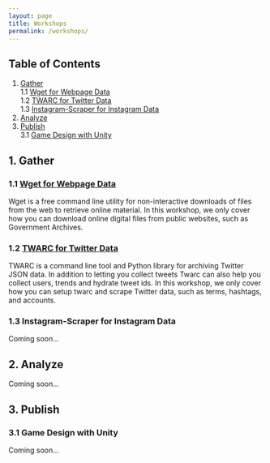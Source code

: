 ```yaml
---
layout: page
title: Workshops
permalink: /workshops/
---
```

## Table of Contents

1. [Gather](#gather)  
  1.1 [Wget for Webpage Data](#wget)  
  1.2 [TWARC for Twitter Data](#twarc)  
  1.3 [Instagram-Scraper for Instagram Data](#instagram)  
2. [Analyze](#analyze)
3. [Publish](#publish)  
  3.1 [Game Design with Unity](#unity)  

## 1. Gather <a name="gathering"></a>

### 1.1 [Wget for Webpage Data](/toolkit/workshops/wget/) <a name="wget"></a>  
Wget is a free command line utility for non-interactive downloads of files from the web to retrieve online material. In this workshop, we only cover how you can download online digital files from public websites, such as Government Archives.

### 1.2 [TWARC for Twitter Data](/toolkit/workshops/wget/) <a name="twarc"></a>  
TWARC is a command line tool and Python library for archiving Twitter JSON data. In addition to letting you collect tweets Twarc can also help you collect users, trends and hydrate tweet ids. In this workshop, we only cover how you can setup twarc and scrape Twitter data, such as terms, hashtags, and accounts.

### 1.3 Instagram-Scraper for Instagram Data<a name="instagram"></a>  
Coming soon...

## 2. Analyze <a name="analyze"></a>  
Coming soon...  

## 3. Publish <a name="publish"></a>  

### 3.1 Game Design with Unity <a name="unity"></a>  
Coming soon...
